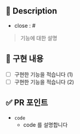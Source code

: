 ## 📄 Description

 - close : #

 > 기능에 대한 설명

## 📌 구현 내용

 - [ ] 구현한 기능을 적습니다 (1)
 - [ ] 구현한 기능을 적습니다 (2)

 ## ✅ PR 포인트
- ```code```
  - code 를 설명합니다
